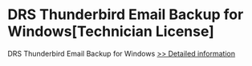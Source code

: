 # DRS Thunderbird Email Backup for Windows[Technician License]
DRS Thunderbird Email Backup for Windows
[>> Detailed information](https://secure.shareit.com/shareit/product.html?productid=301004421&affiliateid=200057808)